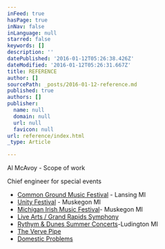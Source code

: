 ```yaml
---
inFeed: true
hasPage: true
inNav: false
inLanguage: null
starred: false
keywords: []
description: ''
datePublished: '2016-01-12T05:26:38.426Z'
dateModified: '2016-01-12T05:26:31.667Z'
title: REFERENCE
author: []
sourcePath: _posts/2016-01-12-reference.md
published: true
authors: []
publisher:
  name: null
  domain: null
  url: null
  favicon: null
url: reference/index.html
_type: Article

---
```

Al McAvoy - Scope of work

Chief  engineer for special events

* [Common Ground Music Festival][0] - Lansing MI
* [Unity Festival][1] - Muskegon MI
* [Michigan Irish Music Festival][2]- Muskegon MI
* [Live Arts / Grand Rapids Symphony][3]
* [Rythym & Dunes Summer Concerts][4]-Ludington MI
* [The Verve Pipe][5]
* [Domestic Problems][6]

[0]: http://www.commongroundfest.com/
[1]: http://unitymusicfestival.com/
[2]: https://www.michiganirish.org/
[3]: http://www.grsymphony.org/live-arts
[4]: http://www.visitludington.com/stories/rhythm__dunes_summer_concert_series
[5]: http://www.thevervepipe.com/
[6]: https://www.facebook.com/DomesticProblems/